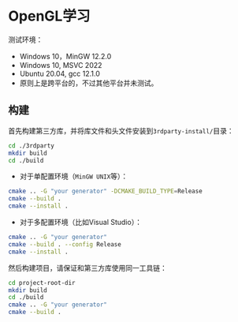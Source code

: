 # OpenGL学习

测试环境：
- Windows 10，MinGW 12.2.0
- Windows 10, MSVC 2022
- Ubuntu 20.04, gcc 12.1.0
- 原则上是跨平台的，不过其他平台并未测试。

## 构建

首先构建第三方库，并将库文件和头文件安装到`3rdparty-install/`目录：
```sh
cd ./3rdparty
mkdir build
cd ./build
```
- 对于单配置环境（`MinGW UNIX`等）：
```sh
cmake .. -G "your generator" -DCMAKE_BUILD_TYPE=Release
cmake --build .
cmake --install .
```
- 对于多配置环境（比如Visual Studio）：
```sh
cmake .. -G "your generator"
cmake --build . --config Release
cmake --install .
```

然后构建项目，请保证和第三方库使用同一工具链：
```sh
cd project-root-dir
mkdir build
cd ./build
cmake .. -G "your generator"
cmake --build .
```
